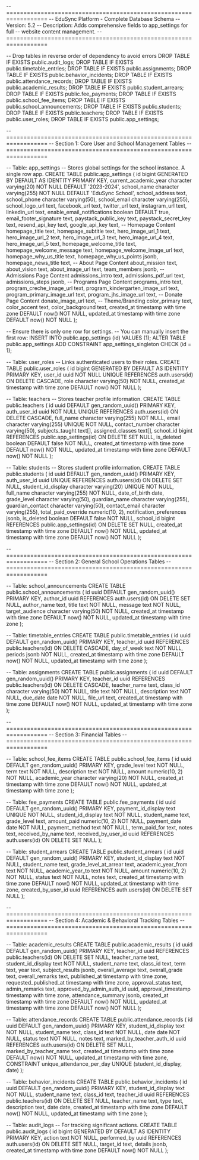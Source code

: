 -- ==================================================================
-- EduSync Platform - Complete Database Schema
-- Version: 5.2
-- Description: Adds comprehensive fields to app_settings for full
-- website content management.
-- ==================================================================

-- Drop tables in reverse order of dependency to avoid errors
DROP TABLE IF EXISTS public.audit_logs;
DROP TABLE IF EXISTS public.timetable_entries;
DROP TABLE IF EXISTS public.assignments;
DROP TABLE IF EXISTS public.behavior_incidents;
DROP TABLE IF EXISTS public.attendance_records;
DROP TABLE IF EXISTS public.academic_results;
DROP TABLE IF EXISTS public.student_arrears;
DROP TABLE IF EXISTS public.fee_payments;
DROP TABLE IF EXISTS public.school_fee_items;
DROP TABLE IF EXISTS public.school_announcements;
DROP TABLE IF EXISTS public.students;
DROP TABLE IF EXISTS public.teachers;
DROP TABLE IF EXISTS public.user_roles;
DROP TABLE IF EXISTS public.app_settings;


-- ==================================================================
-- Section 1: Core User and School Management Tables
-- ==================================================================

-- Table: app_settings
-- Stores global settings for the school instance. A single row app.
CREATE TABLE public.app_settings (
    id bigint GENERATED BY DEFAULT AS IDENTITY PRIMARY KEY,
    current_academic_year character varying(20) NOT NULL DEFAULT '2023-2024',
    school_name character varying(255) NOT NULL DEFAULT 'EduSync School',
    school_address text,
    school_phone character varying(50),
    school_email character varying(255),
    school_logo_url text,
    facebook_url text,
    twitter_url text,
    instagram_url text,
    linkedin_url text,
    enable_email_notifications boolean DEFAULT true,
    email_footer_signature text,
    paystack_public_key text,
    paystack_secret_key text,
    resend_api_key text,
    google_api_key text,
    -- Homepage Content
    homepage_title text,
    homepage_subtitle text,
    hero_image_url_1 text,
    hero_image_url_2 text,
    hero_image_url_3 text,
    hero_image_url_4 text,
    hero_image_url_5 text,
    homepage_welcome_title text,
    homepage_welcome_message text,
    homepage_welcome_image_url text,
    homepage_why_us_title text,
    homepage_why_us_points jsonb,
    homepage_news_title text,
    -- About Page Content
    about_mission text,
    about_vision text,
    about_image_url text,
    team_members jsonb,
    -- Admissions Page Content
    admissions_intro text,
    admissions_pdf_url text,
    admissions_steps jsonb,
    -- Programs Page Content
    programs_intro text,
    program_creche_image_url text,
    program_kindergarten_image_url text,
    program_primary_image_url text,
    program_jhs_image_url text,
    -- Donate Page Content
    donate_image_url text,
    -- Theme/Branding
    color_primary text,
    color_accent text,
    color_background text,
    created_at timestamp with time zone DEFAULT now() NOT NULL,
    updated_at timestamp with time zone DEFAULT now() NOT NULL
);

-- Ensure there is only one row for settings.
-- You can manually insert the first row: INSERT INTO public.app_settings (id) VALUES (1);
ALTER TABLE public.app_settings ADD CONSTRAINT app_settings_singleton CHECK (id = 1);


-- Table: user_roles
-- Links authenticated users to their roles.
CREATE TABLE public.user_roles (
    id bigint GENERATED BY DEFAULT AS IDENTITY PRIMARY KEY,
    user_id uuid NOT NULL UNIQUE REFERENCES auth.users(id) ON DELETE CASCADE,
    role character varying(50) NOT NULL,
    created_at timestamp with time zone DEFAULT now() NOT NULL
);

-- Table: teachers
-- Stores teacher profile information.
CREATE TABLE public.teachers (
    id uuid DEFAULT gen_random_uuid() PRIMARY KEY,
    auth_user_id uuid NOT NULL UNIQUE REFERENCES auth.users(id) ON DELETE CASCADE,
    full_name character varying(255) NOT NULL,
    email character varying(255) UNIQUE NOT NULL,
    contact_number character varying(50),
    subjects_taught text[],
    assigned_classes text[],
    school_id bigint REFERENCES public.app_settings(id) ON DELETE SET NULL,
    is_deleted boolean DEFAULT false NOT NULL,
    created_at timestamp with time zone DEFAULT now() NOT NULL,
    updated_at timestamp with time zone DEFAULT now() NOT NULL
);

-- Table: students
-- Stores student profile information.
CREATE TABLE public.students (
    id uuid DEFAULT gen_random_uuid() PRIMARY KEY,
    auth_user_id uuid UNIQUE REFERENCES auth.users(id) ON DELETE SET NULL,
    student_id_display character varying(20) UNIQUE NOT NULL,
    full_name character varying(255) NOT NULL,
    date_of_birth date,
    grade_level character varying(50),
    guardian_name character varying(255),
    guardian_contact character varying(50),
    contact_email character varying(255),
    total_paid_override numeric(10, 2),
    notification_preferences jsonb,
    is_deleted boolean DEFAULT false NOT NULL,
    school_id bigint REFERENCES public.app_settings(id) ON DELETE SET NULL,
    created_at timestamp with time zone DEFAULT now() NOT NULL,
    updated_at timestamp with time zone DEFAULT now() NOT NULL
);

-- ==================================================================
-- Section 2: General School Operations Tables
-- ==================================================================

-- Table: school_announcements
CREATE TABLE public.school_announcements (
    id uuid DEFAULT gen_random_uuid() PRIMARY KEY,
    author_id uuid REFERENCES auth.users(id) ON DELETE SET NULL,
    author_name text,
    title text NOT NULL,
    message text NOT NULL,
    target_audience character varying(50) NOT NULL,
    created_at timestamp with time zone DEFAULT now() NOT NULL,
    updated_at timestamp with time zone
);

-- Table: timetable_entries
CREATE TABLE public.timetable_entries (
    id uuid DEFAULT gen_random_uuid() PRIMARY KEY,
    teacher_id uuid REFERENCES public.teachers(id) ON DELETE CASCADE,
    day_of_week text NOT NULL,
    periods jsonb NOT NULL,
    created_at timestamp with time zone DEFAULT now() NOT NULL,
    updated_at timestamp with time zone
);

-- Table: assignments
CREATE TABLE public.assignments (
    id uuid DEFAULT gen_random_uuid() PRIMARY KEY,
    teacher_id uuid REFERENCES public.teachers(id) ON DELETE CASCADE,
    teacher_name text,
    class_id character varying(50) NOT NULL,
    title text NOT NULL,
    description text NOT NULL,
    due_date date NOT NULL,
    file_url text,
    created_at timestamp with time zone DEFAULT now() NOT NULL,
    updated_at timestamp with time zone
);

-- ==================================================================
-- Section 3: Financial Tables
-- ==================================================================

-- Table: school_fee_items
CREATE TABLE public.school_fee_items (
    id uuid DEFAULT gen_random_uuid() PRIMARY KEY,
    grade_level text NOT NULL,
    term text NOT NULL,
    description text NOT NULL,
    amount numeric(10, 2) NOT NULL,
    academic_year character varying(20) NOT NULL,
    created_at timestamp with time zone DEFAULT now() NOT NULL,
    updated_at timestamp with time zone
);

-- Table: fee_payments
CREATE TABLE public.fee_payments (
    id uuid DEFAULT gen_random_uuid() PRIMARY KEY,
    payment_id_display text UNIQUE NOT NULL,
    student_id_display text NOT NULL,
    student_name text,
    grade_level text,
    amount_paid numeric(10, 2) NOT NULL,
    payment_date date NOT NULL,
    payment_method text NOT NULL,
    term_paid_for text,
    notes text,
    received_by_name text,
    received_by_user_id uuid REFERENCES auth.users(id) ON DELETE SET NULL
);

-- Table: student_arrears
CREATE TABLE public.student_arrears (
    id uuid DEFAULT gen_random_uuid() PRIMARY KEY,
    student_id_display text NOT NULL,
    student_name text,
    grade_level_at_arrear text,
    academic_year_from text NOT NULL,
    academic_year_to text NOT NULL,
    amount numeric(10, 2) NOT NULL,
    status text NOT NULL,
    notes text,
    created_at timestamp with time zone DEFAULT now() NOT NULL,
    updated_at timestamp with time zone,
    created_by_user_id uuid REFERENCES auth.users(id) ON DELETE SET NULL
);

-- ==================================================================
-- Section 4: Academic & Behavioral Tracking Tables
-- ==================================================================

-- Table: academic_results
CREATE TABLE public.academic_results (
    id uuid DEFAULT gen_random_uuid() PRIMARY KEY,
    teacher_id uuid REFERENCES public.teachers(id) ON DELETE SET NULL,
    teacher_name text,
    student_id_display text NOT NULL,
    student_name text,
    class_id text,
    term text,
    year text,
    subject_results jsonb,
    overall_average text,
    overall_grade text,
    overall_remarks text,
    published_at timestamp with time zone,
    requested_published_at timestamp with time zone,
    approval_status text,
    admin_remarks text,
    approved_by_admin_auth_id uuid,
    approval_timestamp timestamp with time zone,
    attendance_summary jsonb,
    created_at timestamp with time zone DEFAULT now() NOT NULL,
    updated_at timestamp with time zone DEFAULT now() NOT NULL
);

-- Table: attendance_records
CREATE TABLE public.attendance_records (
    id uuid DEFAULT gen_random_uuid() PRIMARY KEY,
    student_id_display text NOT NULL,
    student_name text,
    class_id text NOT NULL,
    date date NOT NULL,
    status text NOT NULL,
    notes text,
    marked_by_teacher_auth_id uuid REFERENCES auth.users(id) ON DELETE SET NULL,
    marked_by_teacher_name text,
    created_at timestamp with time zone DEFAULT now() NOT NULL,
    updated_at timestamp with time zone,
    CONSTRAINT unique_attendance_per_day UNIQUE (student_id_display, date)
);

-- Table: behavior_incidents
CREATE TABLE public.behavior_incidents (
    id uuid DEFAULT gen_random_uuid() PRIMARY KEY,
    student_id_display text NOT NULL,
    student_name text,
    class_id text,
    teacher_id uuid REFERENCES public.teachers(id) ON DELETE SET NULL,
    teacher_name text,
    type text,
    description text,
    date date,
    created_at timestamp with time zone DEFAULT now() NOT NULL,
    updated_at timestamp with time zone
);

-- Table: audit_logs
-- For tracking significant actions.
CREATE TABLE public.audit_logs (
    id bigint GENERATED BY DEFAULT AS IDENTITY PRIMARY KEY,
    action text NOT NULL,
    performed_by uuid REFERENCES auth.users(id) ON DELETE SET NULL,
    target_id text,
    details jsonb,
    created_at timestamp with time zone DEFAULT now() NOT NULL
);
